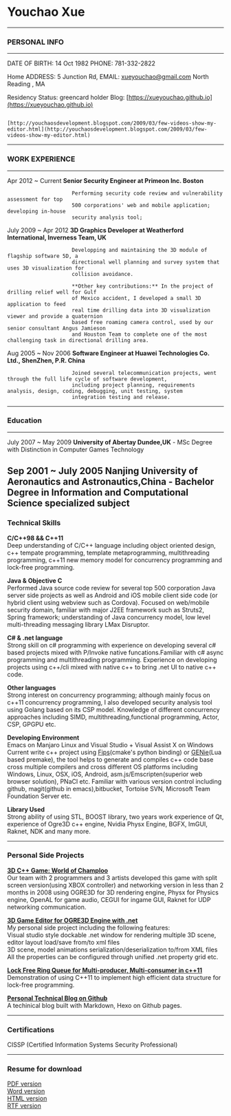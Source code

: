 Youchao Xue
============
----

### PERSONAL INFO  

-----------------------------------                     ---------------------------------------------------------------------
DATE OF BIRTH: 14 Oct 1982                                                                                PHONE: 781-332-2822

Home ADDRESS: 5 Junction Rd,                                                                      EMAIL: xueyouchao@gmail.com
 North Reading , MA             
 
Residency Status: greencard holder                         Blog: [https://xueyouchao.github.io](https://xueyouchao.github.io)

                                                                 [http://youchaosdevelopment.blogspot.com/2009/03/few-videos-show-my-editor.html](http://youchaosdevelopment.blogspot.com/2009/03/few-videos-show-my-editor.html)  
-----------------------------------------------------------------------------------------------------------------------------


### WORK EXPERIENCE
   
----------------------   ---------------------------------------------------------------------
Apr 2012 ~ Current       **Senior Security Engineer at Primeon Inc. Boston**  

                         Performing security code review and vulnerability assessment for top  
                         500 corporations' web and mobile application; developing in-house  
                         security analysis tool; 

July 2009 ~ Apr 2012     **3D Graphics Developer at Weatherford International, Inverness Team, UK**  

                         Developping and maintaining the 3D module of flagship software 5D, a 
                         directional well planning and survey system that uses 3D visualization for
                         collision avoidance.  
                         
                         **Other key contributions:** In the project of drilling relief well for Gulf 
                         of Mexico accident, I developed a small 3D application to feed       
                         real time drilling data into 3D visualization viewer and provide a quaternion    
                         based free roaming camera control, used by our senior consultant Angus Jamieson
                         and Houston Team to complete one of the most challenging task in directional drilling area.
                         
Aug 2005 ~ Nov 2006      **Software Engineer at Huawei Technologies Co. Ltd., ShenZhen, P.R. China**  

                         Joined several telecommunication projects, went through the full life cycle of software development,
                         including project planning, requirements analysis, design, coding, debugging, unit testing, system 
                         integration testing and release.  
----------------------------------------------------------------------------------------------

### Education 

----------------------   ---------------------------------------------------------------------
July 2007 ~ May 2009     **University of Abertay Dundee,UK** - MSc Degree with Distinction in Computer 
                          Games Technology  


Sep 2001 ~ July 2005     **Nanjing University of Aeronautics and Astronautics,China** - Bachelor Degree in 
                         Information and Computational Science specialized subject  
----------------------------------------------------------------------------------------------

### Technical Skills
**C/C++98 && C++11**   
    Deep understanding of C/C++ language including object oriented design,
    c++ tempate programming, template metaprogramming, multithreading programming,
    c++11 new memory model for concurrency programming and lock-free programming.

**Java & Objective C**  
    Performed Java source code review for several top 500 corporation Java server side projects as well as
    Android and iOS mobile client side code (or hybrid client using webview such as Cordova). Focused on web/mobile 
    security domain, familiar with major J2EE framework such as Struts2, Spring framework; understanding of Java concurrency
    model, low level multi-threading messaging library LMax Disruptor.

**C# & .net language**  
    Strong skill on c# programming with experience on developing several c# based projects mixed with P/Invoke native
    funcations.Familiar with c# async programming and multithreading programming. Experience on developing projects 
    using c++/cli mixed with native c++ to bring .net UI to native c++ code.

**Other languages**  
    Strong interest on concurrency programming; although mainly focus on c++11 concurrency programming, I
    also developed security analysis tool using Golang based on its CSP model. Knowledge of 
    different concurrency approaches including SIMD, multithreading,functional programming, Actor, CSP, GPGPU etc.
    
**Developing Environment**  
    Emacs on Manjaro Linux and Visual Studio + Visual Assist X on Windows
    Current write c++ project using [Fips](http://floooh.github.io/fips/getstarted.html)(cmake's python binding)
    or [GENie](https://github.com/bkaradzic/GENie)(Lua based premake), the tool helps to generate and compiles c++ 
    code base cross multiple compilers and cross different OS platforms including Windows, Linux, OSX, iOS, Android,
    asm.js/Emscripten(superior web browser solution), PNaCl etc. Familiar with various version control including
    github, magit(github in emacs),bitbucket, Tortoise SVN, Microsoft Team Foundation Server etc.
    
**Library Used**  
    Strong ability of using STL, BOOST library, two years work experience of Qt, experience
    of Ogre3D c++ engine, Nvidia Physx Engine, BGFX, ImGUI, Raknet, NDK and many more.
    
---------------------------------------------------------------------------------------------------------------------    

### Personal Side Projects

[**3D C++ Game: World of Champloo**](http://youchaosdevelopment.blogspot.com/2009/02/world-of-champloo.html)  
Our team with 2 programmers and 3 artists developed this game with split screen version(using XBOX controller) and networking
version in less than 2 months in 2008 using OGRE3D for 3D rendering engine, Physx for Physics engine, OpenAL for game audio, CEGUI 
for ingame GUI, Raknet for UDP networking communication.


[**3D Game Editor for OGRE3D Engine with .net**](http://youchaosdevelopment.blogspot.com/2009/03/few-videos-show-my-editor.html)  
My personal side project including the following features:  
Visual studio style dockable .net window for rendering multiple 3D scene, editor layout load/save from/to xml files  
3D scene, model animations serialization/deserialization to/from XML files  
All the properties can be configured through unified .net property grid etc.  

[**Lock Free Ring Queue for Multi-producer, Multi-consumer in c++11**](https://xueyouchao.github.io/2017/02/26/Lock-Free-Ring-Queue-for-Multi-producer-and-Multi-consumer/)  
Demonstration of using C++11 to implement high efficient data structure for lock-free programming.

[**Personal Technical Blog on Github**](https://xueyouchao.github.io/)  
A techinical blog built with Markdown, Hexo on Github pages.  

---------------------------------------------------------------------------------------------------

### Certifications  
CISSP (Certified Information Systems Security Professional)  

-----------------------------------------------------------------------------------------------------
### Resume for download  
[PDF version](https://xueyouchao.github.io/about/resume.pdf)  
[Word version](https://xueyouchao.github.io/about/resume.docx)  
[HTML version](https://xueyouchao.github.io/about/resume.html)  
[RTF version](https://xueyouchao.github.io/about/resume.rtf)  


